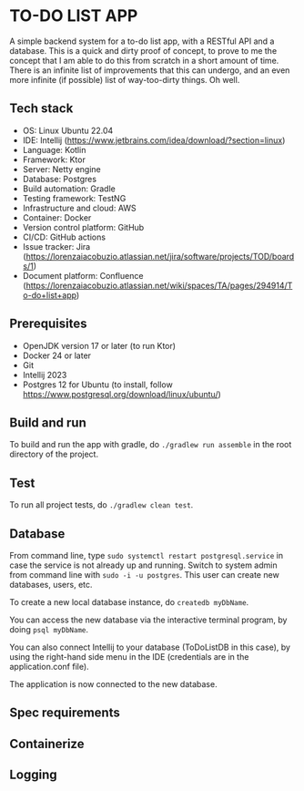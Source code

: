 # TO-DO LIST APP

A simple backend system for a to-do list app, with a RESTful API and a database.
This is a quick and dirty proof of concept, to prove to me the concept that I am able to do this from scratch in a short amount of time.
There is an infinite list of improvements that this can undergo, and an even more infinite (if possible) list of way-too-dirty things. Oh well.

## Tech stack

* OS: Linux Ubuntu 22.04
* IDE: Intellij (https://www.jetbrains.com/idea/download/?section=linux)
* Language: Kotlin
* Framework: Ktor
* Server: Netty engine
* Database: Postgres
* Build automation: Gradle
* Testing framework: TestNG
* Infrastructure and cloud: AWS
* Container: Docker
* Version control platform: GitHub
* CI/CD: GitHub actions
* Issue tracker: Jira (https://lorenzaiacobuzio.atlassian.net/jira/software/projects/TOD/boards/1)
* Document platform: Confluence (https://lorenzaiacobuzio.atlassian.net/wiki/spaces/TA/pages/294914/To-do+list+app)

## Prerequisites

* OpenJDK version 17 or later (to run Ktor)
* Docker 24 or later
* Git
* Intellij 2023
* Postgres 12 for Ubuntu (to install, follow https://www.postgresql.org/download/linux/ubuntu/)

## Build and run

To build and run the app with gradle, do `./gradlew run assemble` in the root directory of the project.

## Test

 To run all project tests, do `./gradlew clean test`.

## Database

From command line, type `sudo systemctl restart postgresql.service` in case the service is not already up and running.
Switch to system admin from command line with `sudo -i -u postgres`.
This user can create new databases, users, etc.

To create a new local database instance, do `createdb myDbName`.

You can access the new database via the interactive terminal program, by doing `psql myDbName`.

You can also connect Intellij to your database (ToDoListDB in this case), by using the right-hand side menu in the IDE (credentials are in the application.conf file).

The application is now connected to the new database.

## Spec requirements

## Containerize

## Logging

